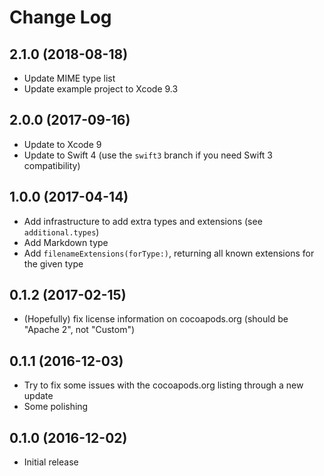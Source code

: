 # Change Log

## 2.1.0 (2018-08-18)
- Update MIME type list
- Update example project to Xcode 9.3

## 2.0.0 (2017-09-16)
- Update to Xcode 9
- Update to Swift 4 (use the `swift3` branch if you need Swift 3 compatibility)

## 1.0.0 (2017-04-14)
- Add infrastructure to add extra types and extensions (see `additional.types`)
- Add Markdown type
- Add `filenameExtensions(forType:)`, returning all known extensions for the given type

## 0.1.2 (2017-02-15)
- (Hopefully) fix license information on cocoapods.org (should be "Apache 2", not "Custom")

## 0.1.1 (2016-12-03)
- Try to fix some issues with the cocoapods.org listing through a new update
- Some polishing

## 0.1.0 (2016-12-02)
- Initial release
